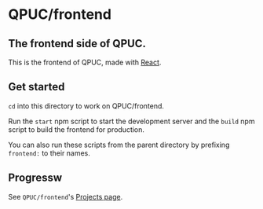 # QPUC/frontend
## The frontend side of QPUC.

This is the frontend of QPUC, made with [React](https://reactjs.org/).

## Get started
`cd` into this directory to work on QPUC/frontend.

Run the `start` npm script to start the development server and the `build` npm script to build the frontend for production.

You can also run these scripts from the parent directory by prefixing `frontend:` to their names.

## Progressw
See `QPUC/frontend`'s [Projects page](https://github.com/hickatheworlds/QPUC/projects/2).
